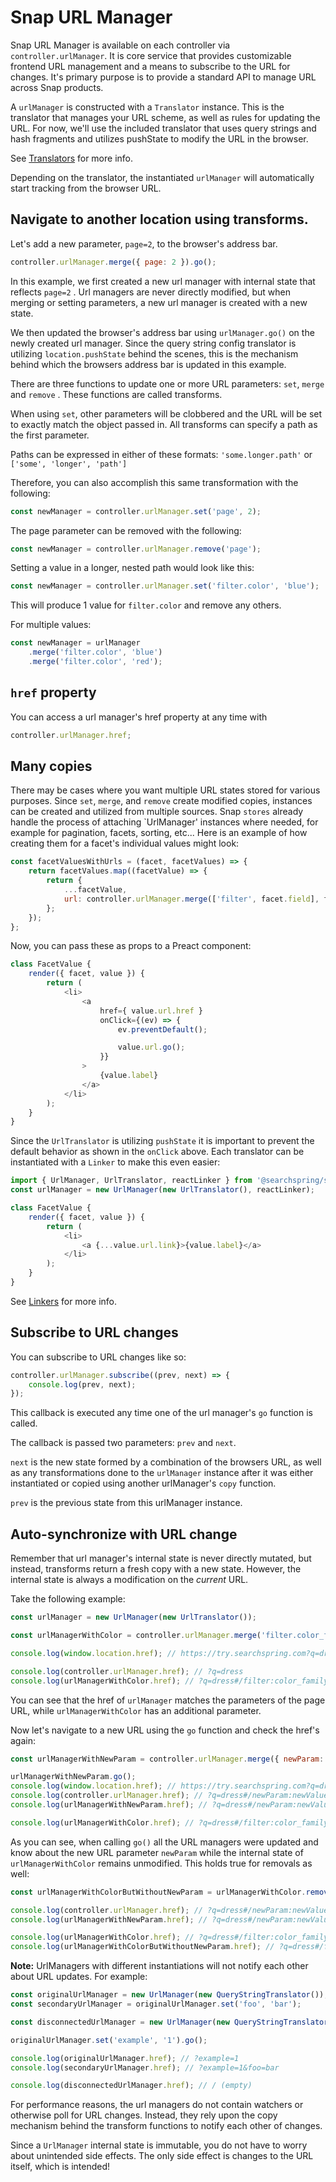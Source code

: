 # Snap URL Manager


Snap URL Manager is available on each controller via `controller.urlManager`. It is core service that provides customizable frontend URL management and a means to subscribe to the URL for changes. It's primary purpose is to provide a standard API to manage URL across Snap products.


A `urlManager` is constructed with a `Translator` instance. This is the translator that manages your URL scheme, as well as rules for updating the URL. For now, we'll use the included translator that uses query strings and hash fragments and utilizes pushState to modify the URL in the browser.

See [Translators](https://github.com/searchspring/snap/tree/main/packages/snap-url-manager/src/Translators) for more info.

Depending on the translator, the instantiated `urlManager` will automatically start tracking from the browser URL.

## Navigate to another location using transforms.

Let's add a new parameter, `page=2`, to the browser's address bar.

```js
controller.urlManager.merge({ page: 2 }).go();
```

In this example, we first created a new url manager with internal state that reflects `page=2` . Url managers are never directly modified, but when merging or setting parameters, a new url manager is created with a new state.

We then updated the browser's address bar using `urlManager.go()` on the newly created url manager. Since the query string config translator is utilizing `location.pushState` behind the scenes,
this is the mechanism behind which the browsers address bar is updated in this example.

There are three functions to update one or more URL parameters: `set`, `merge` and `remove` . These functions are called transforms.

When using `set`, other parameters will be clobbered and the URL will be set to exactly match the object passed in. All transforms can specify a path as the first parameter.

Paths can be expressed in either of these formats:
`'some.longer.path'` or `['some', 'longer', 'path']`

Therefore, you can also accomplish this same transformation with the following:

```js
const newManager = controller.urlManager.set('page', 2);
```

The page parameter can be removed with the following:

```js
const newManager = controller.urlManager.remove('page');
```

Setting a value in a longer, nested path would look like this:

```js
const newManager = controller.urlManager.set('filter.color', 'blue');
```

This will produce 1 value for `filter.color` and remove any others.

For multiple values:

```js
const newManager = urlManager
	.merge('filter.color', 'blue')
	.merge('filter.color', 'red');
```

## `href` property

You can access a url manager's href property at any time with

```js
controller.urlManager.href;
```

## Many copies

There may be cases where you want multiple URL states stored for various purposes. Since
`set`, `merge`, and `remove` create modified copies, instances can be created and utilized from multiple sources. Snap `stores` already handle the process of attaching `UrlManager' instances where needed, for example for pagination, facets, sorting, etc... Here is an example of how creating them for a facet's individual values might look:

```js
const facetValuesWithUrls = (facet, facetValues) => {
	return facetValues.map((facetValue) => {
		return {
			...facetValue,
			url: controller.urlManager.merge(['filter', facet.field], facetValue.value),
		};
	});
};
```

Now, you can pass these as props to a Preact component:

```js
class FacetValue {
	render({ facet, value }) {
		return (
			<li>
				<a
					href={ value.url.href }
					onClick={(ev) => {
						ev.preventDefault();

						value.url.go();
					}}
				>
					{value.label}
				</a>
			</li>
		);
	}
}
```

Since the `UrlTranslator` is utilizing `pushState` it is important to prevent the default behavior as shown in the `onClick` above. Each translator can be instantiated with a `Linker` to make this even easier:

```js
import { UrlManager, UrlTranslator, reactLinker } from '@searchspring/snap-url-manager';
const urlManager = new UrlManager(new UrlTranslator(), reactLinker);
```

```js
class FacetValue {
	render({ facet, value }) {
		return (
			<li>
				<a {...value.url.link}>{value.label}</a>
			</li>
		);
	}
}
```

See [Linkers](https://github.com/searchspring/snap/tree/main/packages/snap-url-manager/src/linkers) for more info.

## Subscribe to URL changes

You can subscribe to URL changes like so:

```js
controller.urlManager.subscribe((prev, next) => {
	console.log(prev, next);
});
```

This callback is executed any time one of the url manager's `go` function is called.

The callback is passed two parameters: `prev` and `next`.

`next` is the new state formed by a combination of the browsers URL, as well as any transformations done to the `urlManager` instance after it was either instantiated or copied using another urlManager's `copy` function.

`prev` is the previous state from this urlManager instance.

## Auto-synchronize with URL change

Remember that url manager's internal state is never directly mutated, but instead, transforms return a fresh copy with a new
state. However, the internal state is always a modification on the _current_ URL.

Take the following example:

```js
const urlManager = new UrlManager(new UrlTranslator());

const urlManagerWithColor = controller.urlManager.merge('filter.color_family', 'blue');

console.log(window.location.href); // https://try.searchspring.com?q=dress

console.log(controller.urlManager.href); // ?q=dress
console.log(urlManagerWithColor.href); // ?q=dress#/filter:color_family:Blue
```

You can see that the href of `urlManager` matches the parameters of the page URL, while `urlManagerWithColor` has an additional parameter.

Now let's navigate to a new URL using the `go` function and check the href's again:

```js
const urlManagerWithNewParam = controller.urlManager.merge({ newParam: 'newValue' });

urlManagerWithNewParam.go();
console.log(window.location.href); // https://try.searchspring.com?q=dress#/newParam:newValue
console.log(controller.urlManager.href); // ?q=dress#/newParam:newValue
console.log(urlManagerWithNewParam.href); // ?q=dress#/newParam:newValue

console.log(urlManagerWithColor.href); // ?q=dress#/filter:color_family:Blue/newParam:newValue
```

As you can see, when calling `go()` all the URL managers were updated and know about the new URL parameter `newParam` while the internal
state of `urlManagerWithColor` remains unmodified. This holds true for removals as well:

```js
const urlManagerWithColorButWithoutNewParam = urlManagerWithColor.remove('newParam');

console.log(controller.urlManager.href); // ?q=dress#/newParam:newValue
console.log(urlManagerWithNewParam.href); // ?q=dress#/newParam:newValue

console.log(urlManagerWithColor.href); // ?q=dress#/filter:color_family:Blue/newParam:newValuecolor=blue
console.log(urlManagerWithColorButWithoutNewParam.href); // ?q=dress#/filter:color_family:Blue
```

**Note:** UrlManagers with different instantiations will not notify each other about URL updates. For example:

```js
const originalUrlManager = new UrlManager(new QueryStringTranslator());
const secondaryUrlManager = originalUrlManager.set('foo', 'bar');

const disconnectedUrlManager = new UrlManager(new QueryStringTranslator());

originalUrlManager.set('example', '1').go();

console.log(originalUrlManager.href); // ?example=1
console.log(secondaryUrlManager.href); // ?example=1&foo=bar

console.log(disconnectedUrlManager.href); // / (empty)
```

For performance reasons, the url managers do not contain watchers or otherwise poll for URL changes. Instead, they rely upon the copy mechanism behind the transform functions to notify each other of changes.

Since a `UrlManager` internal state is immutable, you do not have to worry about unintended side effects. The only side effect is changes to the URL itself, which is intended!

